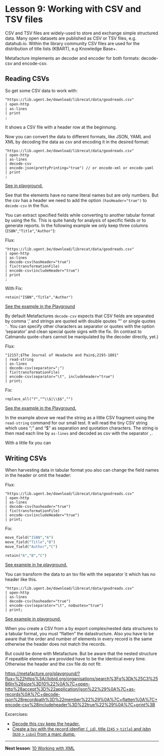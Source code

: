 # Lesson 9: Working with CSV and TSV files

CSV and TSV files are widely-used to store and exchange simple structured data. Many open datasets are published as CSV or TSV files, e.g. datahub.io. Within the library community CSV files are used for the distribution of title lists (KBART), e.g Knowledge Base+.

Metafacture implements an decoder and encoder for both formats: decode-csv and encode-csv.

## Reading CSVs

So get some CSV data to work with:

```default
"https://lib.ugent.be/download/librecat/data/goodreads.csv"
| open-http
| as-lines
| print
;
```

It shows a CSV file with a header row at the beginnung.

Now you can convert the data to different formats, like JSON, YAML and XML by decoding the data as csv and encoding it in the desired format:

```
"https://lib.ugent.be/download/librecat/data/goodreads.csv"
| open-http
| as-lines
| decode-csv
| encode-json(prettyPrinting="true") // or encode-xml or encode-yaml
| print
;
```

[See in playground.](https://metafacture.org/playground/?flux=%22https%3A//lib.ugent.be/download/librecat/data/goodreads.csv%22%0A%7C+open-http%0A%7C+as-lines%0A%7C+decode-csv%0A%7C+encode-json%28prettyPrinting%3D%22true%22%29+//+or+encode-xml+or+encode-yaml%0A%7C+print%0A%3B)

See that the elements have no name literal names but are only numbers.
But the csv has a header we need to add the option `(hasHeader="true")` to `decode-csv` in the flux.


You can extract specified fields while converting to another tabular format by using the fix. This is quite handy for analysis of specific fields or to generate reports. In the following example we only keep three columns (`ISBN"`,`"Title"`,`"Author"`):

Flux:

```text
"https://lib.ugent.be/download/librecat/data/goodreads.csv"
| open-http
| as-lines
| decode-csv(hasHeader="true")
| fix(transformationFile)
| encode-csv(includeHeader="true")
| print
;
```

With Fix:
```
retain("ISBN","Title","Author")
```

[See the example in the Playground](https://metafacture.org/playground/?flux=%22https%3A//lib.ugent.be/download/librecat/data/goodreads.csv%22%0A%7C+open-http%0A%7C+as-lines%0A%7C+decode-csv%28hasHeader%3D%22true%22%29%0A%7C+fix%28transformationFile%29%0A%7C+encode-csv%28includeHeader%3D%22true%22%29%0A%7C+print%0A%3B&transformation=retain%28%22ISBN%22%2C%22Title%22%2C%22Author%22%29)

By default Metafactures `decode-csv` expects that CSV fields are separated by comma ‘,’ and strings are quoted with double qoutes ‘”‘ or single quotes `'`. You can specify other characters as separator or quotes with the option ‘separator’ and clean special quote signs with the fix. (In contrast to Catmandu quote-chars cannot be manipulated by the decoder directly, yet.)

Flux:

```text
"12157;$The Journal of Headache and Pain$;2193-1801"
| read-string
| as-lines
| decode-csv(separator=";")
| fix(transformationFile)
| encode-csv(separator="\t", includeheader="true")
| print;
```

Fix:

```
replace_all("?","^\\$|\\$$","")
```

[See the example in the Playground.](https://metafacture.org/playground/?flux=%2212157%3B%24The+Journal+of+Headache+and+Pain%24%3B2193-1801%22%0A%7C+read-string%0A%7C+as-lines%0A%7C+decode-csv%28separator%3D%22%3B%22%29%0A%7C+fix%28transformationFile%29%0A%7C+encode-csv%28separator%3D%22\t%22%2C+includeheader%3D%22true%22%29%0A%7C+print%3B&transformation=replace_all%28%22%3F%22%2C%22%5E\\%24%7C\\%24%24%22%2C%22%22%29)

In the example above we read the string as a little CSV fragment using the `read-string` command for our small test. It will read the tiny CSV string which uses “;” and “$” as separation and quotation characters.
The string is then read each line by `as-lines` and decoded as csv with the separator `,`.

With a little fix you can

## Writing CSVs

When harvesting data in tabular format you also can change the field names in the header or omit the header:

Flux:

```text
"https://lib.ugent.be/download/librecat/data/goodreads.csv"
| open-http
| as-lines
| decode-csv(hasheader="true")
| fix(transformationFile)
| encode-csv(includeHeader="true")
| print;
```

Fix:

```perl
move_field("ISBN","A")
move_field("Title","B")
move_field("Author","C")

retain("A","B","C")
```

[See example in he playground.](https://metafacture.org/playground/?flux=%22https%3A//lib.ugent.be/download/librecat/data/goodreads.csv%22%0A%7C+open-http%0A%7C+as-lines%0A%7C+decode-csv%28hasheader%3D%22true%22%29%0A%7C+fix%28transformationFile%29%0A%7C+encode-csv%28includeHeader%3D%22true%22%29%0A%7C+print%3B&transformation=move_field%28%22ISBN%22%2C%22A%22%29%0Amove_field%28%22Title%22%2C%22B%22%29%0Amove_field%28%22Author%22%2C%22C%22%29%0A%0Aretain%28%22A%22%2C%22B%22%2C%22C%22%29)

You can transform the data to an tsv file with the separator \t which has no header like this.

```text
"https://lib.ugent.be/download/librecat/data/goodreads.csv"
| open-http
| as-lines
| decode-csv(hasheader="true")
| encode-csv(separator="\t", noQuotes="true")
| print;
```

[See example in playground.](https://metafacture.org/playground/?flux=%22https%3A//lib.ugent.be/download/librecat/data/goodreads.csv%22%0A%7C+open-http%0A%7C+as-lines%0A%7C+decode-csv%28hasheader%3D%22true%22%29%0A%7C+fix%28transformationFile%29%0A%7C+encode-csv%28separator%3D%22\t%22%2C+noQuotes%3D%22true%22%29%0A%7C+print%3B&transformation=retain%28%22ISBN%22%2C%22Title%22%2C%22Author%22%29)

When you create a CSV from a by export complex/nested data structures to a tabular format, you must “flatten” the datastructure. Also 
you have to be aware that the order and number of elements in every record is the same otherwise the header does not match the records.

But could be done with Metafacture. But be aware that the nested structure if repeatble elements are provided have to be the identical every time. Otherwise the header and the csv file do not fit:

https://metafacture.org/playground/?flux=%22https%3A//lobid.org/organisations/search%3Fq%3Dk%25C3%25B6ln%26size%3D10%22%0A%7C+open-http%28accept%3D%22application/json%22%29%0A%7C+as-records%0A%7C+decode-json%28recordpath%3D%22member%22%29%0A%7C+flatten%0A%7C+encode-csv%28includeheader%3D%22true%22%29%0A%7C+print%3B

Excercises:

- [Decode this csv keep the header.](https://metafacture.org/playground/?flux=inputFile%0A%7C+open-file%0A...%0A...%0A%7C+encode-yaml%0A%7C+print%0A%3B&data=%22id%22%2C%22name%22%2C%22creator%22%0A%221%22%2C%22Book+1%22%2C%22Maxi+Muster%22%0A%222%22%2C%22Book+2%22%2C%22Sandy+Sample%22)
- [Create a tsv with the record idenfier (`_id`), title (`245` > `title`) and isbn (`020` > `isbn`) from a marc dump.](https://metafacture.org/playground/?flux=%22https%3A//raw.githubusercontent.com/metafacture/metafacture-core/master/metafacture-runner/src/main/dist/examples/read/marc21/10.marc21%22%0A%7C+open-http%0A%7C+as-lines%0A%7C+decode-marc21%0A%7C+fix%28transformationFile%29%0A%7C+flatten%0A%7C+encode-csv%28includeHeader%3D%22TRUE%22%2C+separator%3D%22\t%22%2C+noQuotes%3D%22false%22%29%0A%7C+print%0A%3B&transformation=)

---------------

**Next lesson**: [10 Working with XML](./10_Working_with_XML.md)
